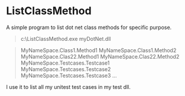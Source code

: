 # ListClassMethod

A simple program to list dot net class methods for specific purpose.

> c:\ListClassMethod.exe myDotNet.dll

> MyNameSpace.Class1.Method1
> MyNameSpace.Class1.Method2
> MyNameSpace.Clas22.Method1
> MyNameSpace.Clas22.Method2
> MyNameSpace.Testcases.Testcase1
> MyNameSpace.Testcases.Testcase2
> MyNameSpace.Testcases.Testcase3
> ...

I use it to list all my unitest test cases in my test dll.
